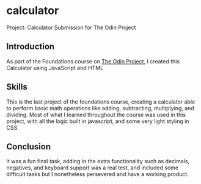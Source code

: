 # calculator
Project: Calculator Submission for The Odin Project

## Introduction
As part of the Foundations course on [The Odin Project](https://www.theodinproject.com/about), I created this Calculator using JavaScript and HTML

## Skills
This is the last project of the foundations course, creating a calculator able to perform basic math operations like adding, subtracting, multiplying, and dividing. Most of what I learned throughout the course was used in this project, with all the logic built in javascript, and some very light styling in CSS.

## Conclusion
It was a fun final task, adding in the extra functionality such as decimals, negatives, and keyboard support was a real test, and included some difficult tasks but I nonetheless persevered and have a working product.
